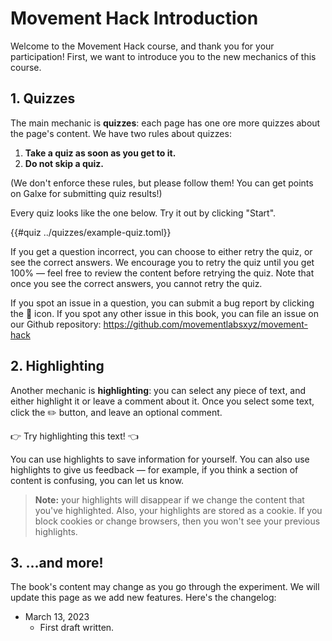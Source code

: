# Movement Hack Introduction
 
Welcome to the Movement Hack course, and thank you for your participation! First, we want to introduce you to the new mechanics of this course.

## 1. Quizzes

The main mechanic is **quizzes**: each page has one ore more quizzes about the page's content. We have two rules about quizzes:

1. **Take a quiz as soon as you get to it.**
2. **Do not skip a quiz.**

(We don't enforce these rules, but please follow them! You can get points on Galxe for submitting quiz results!)

Every quiz looks like the one below. Try it out by clicking "Start".

{{#quiz ../quizzes/example-quiz.toml}}

If you get a question incorrect, you can choose to either retry the quiz, or see the correct answers. We encourage you to retry the quiz until you get 100% &mdash; feel free to review the content before retrying the quiz. Note that once you see the correct answers, you cannot retry the quiz.

If you spot an issue in a question, you can submit a bug report by clicking the 🐞 icon. If you spot any other issue in this book, you can file an issue on our Github repository: <https://github.com/movementlabsxyz/movement-hack>

## 2. Highlighting

Another mechanic is **highlighting**: you can select any piece of text, and either highlight it or leave a comment about it. Once you select some text, click the ✏️ button, and leave an optional comment.

👉 Try highlighting this text! 👈

You can use highlights to save information for yourself. You can also use highlights to give us feedback &mdash; for example, if you think a section of content is confusing, you can let us know.

> **Note:** your highlights will disappear if we change the content that you've highlighted. Also, your highlights are stored as a cookie. If you block cookies or change browsers, then you won't see your previous highlights.

## 3. ...and more!

The book's content may change as you go through the experiment. We will update this page as we add new features. Here's the changelog:

* March 13, 2023
  * First draft written.
